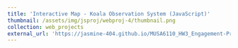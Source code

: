 ```yaml
---
title: 'Interactive Map - Koala Observation System (JavaScript)'
thumbnail: /assets/img/jsproj/webproj-4/thumbnail.png
collection: web_projects
external_url: 'https://jasmine-404.github.io/MUSA6110_HW3_Engagement-Project/'
---
```

